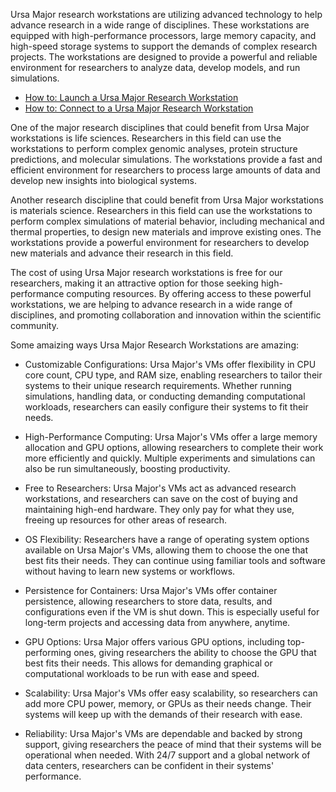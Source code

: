 Ursa Major research workstations are utilizing advanced technology to help advance research in a wide range of disciplines. These workstations are equipped with high-performance processors, large memory capacity, and high-speed storage systems to support the demands of complex research projects. The workstations are designed to provide a powerful and reliable environment for researchers to analyze data, develop models, and run simulations.

* [How to: Launch a Ursa Major Research Workstation](Ursa_Major_Research_Workstations_How_to_Launch.md)
* [How to: Connect to a Ursa Major Research Workstation](Ursa_Major_Research_Workstations_How_to_Connect.md)


One of the major research disciplines that could benefit from Ursa Major workstations is life sciences. Researchers in this field can use the workstations to perform complex genomic analyses, protein structure predictions, and molecular simulations. The workstations provide a fast and efficient environment for researchers to process large amounts of data and develop new insights into biological systems.

Another research discipline that could benefit from Ursa Major workstations is materials science. Researchers in this field can use the workstations to perform complex simulations of material behavior, including mechanical and thermal properties, to design new materials and improve existing ones. The workstations provide a powerful environment for researchers to develop new materials and advance their research in this field.

The cost of using Ursa Major research workstations is free for our researchers, making it an attractive option for those seeking high-performance computing resources. By offering access to these powerful workstations, we are helping to advance research in a wide range of disciplines, and promoting collaboration and innovation within the scientific community.

Some amaizing ways Ursa Major Research Workstations are amazing:

* Customizable Configurations: Ursa Major's VMs offer flexibility in CPU core count, CPU type, and RAM size, enabling researchers to tailor their systems to their unique research requirements. Whether running simulations, handling data, or conducting demanding computational workloads, researchers can easily configure their systems to fit their needs.

* High-Performance Computing: Ursa Major's VMs offer a large memory allocation and GPU options, allowing researchers to complete their work more efficiently and quickly. Multiple experiments and simulations can also be run simultaneously, boosting productivity.

* Free to Researchers: Ursa Major's VMs act as advanced research workstations, and researchers can save on the cost of buying and maintaining high-end hardware. They only pay for what they use, freeing up resources for other areas of research.

* OS Flexibility: Researchers have a range of operating system options available on Ursa Major's VMs, allowing them to choose the one that best fits their needs. They can continue using familiar tools and software without having to learn new systems or workflows.

* Persistence for Containers: Ursa Major's VMs offer container persistence, allowing researchers to store data, results, and configurations even if the VM is shut down. This is especially useful for long-term projects and accessing data from anywhere, anytime.

* GPU Options: Ursa Major offers various GPU options, including top-performing ones, giving researchers the ability to choose the GPU that best fits their needs. This allows for demanding graphical or computational workloads to be run with ease and speed.

* Scalability: Ursa Major's VMs offer easy scalability, so researchers can add more CPU power, memory, or GPUs as their needs change. Their systems will keep up with the demands of their research with ease.

* Reliability: Ursa Major's VMs are dependable and backed by strong support, giving researchers the peace of mind that their systems will be operational when needed. With 24/7 support and a global network of data centers, researchers can be confident in their systems' performance.
